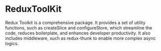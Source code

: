 # ReduxToolKit
Redux Toolkit is a comprehensive package. It provides a set of utility functions, such as createSlice and configureStore, which streamline the code, reduces boilerplate, and enhances developer productivity. It also includes middleware, such as redux-thunk to enable more complex async logics.
